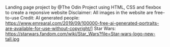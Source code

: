 Landing page project by @The Odin Project using HTML, CSS and flexbox to create a reponsive website
Disclaimer: All images in the website are free-to-use
Credit: 
AI generated people: https://www.emrearal.com/2019/09/100000-free-ai-generated-portraits-are-available-for-use-without-copyright/]
Star Wars: https://starwars.fandom.com/wiki/Star_Wars?file=Star-wars-logo-new-tall.jpg
